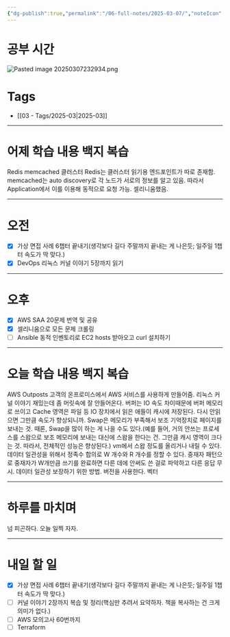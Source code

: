 ```yaml
---
{"dg-publish":true,"permalink":"/06-full-notes/2025-03-07/","noteIcon":""}
---
```


# 공부 시간
![Pasted image 20250307232934.png](/img/user/Pasted%20image%2020250307232934.png)
# Tags
- [[03 - Tags/2025-03\|2025-03]]

---
# 어제 학습 내용 백지 복습
Redis memcached 클러스터 
Redis는 클러스터 읽기용 엔드포인트가 따로 존재함.
memcached는 auto discovery로 각 노드가 서로의 정보를 알고 있음. 따라서 Application에서 이를 이용해 동적으로 요청 가능.
셀리니움했음.

---
# 오전
- [x] 가상 면접 사례 6챕터 끝내기(생각보다 길다 주말까지 끝내는 게 나은듯; 일주일 1챕터 속도가 딱 맞다.)
- [x] DevOps 리눅스 커널 이야기 5장까지 읽기 
---
# 오후
- [x] AWS SAA 20문제 번역 및 공유
- [x] 셀리니움으로 모든 문제 크롤링
- [ ] Ansible 동적 인벤토리로 EC2 hosts 받아오고 curl 설치하기
---
# 오늘 학습 내용 백지 복습
AWS Outposts 고객의 온프로미스에서 AWS 서비스를 사용하게 만들어줌.
리눅스 커널 이야기 재밌는데 좀 머릿속에 잘 안들어온다. 버퍼는 IO 속도 차이때문에 버퍼 메모리로 쓰이고 Cache 영역은 파일 등 IO 장치에서 읽은 애들이 캐시에 저장된다. 다시 안읽으면 그만큼 속도가 향상되니까.
Swap은 메모리가 부족해서 보조 기억장치로 페이지를 보내는 것. 때론, Swap을 많이 하는 게 나을 수도 있다.(예를 들어, 거의 안쓰는 프로세스를 스왑으로 보조 메모리에 보내는 대신에 스왑을 한다는 건. 그만큼 캐시 영역이 크다는 것. 따라서, 전체적인 성능은 향상된다.)
vm에서 스왑 정도를 올리거나 내릴 수 있다.
데이터 일관성을 위해서 정족수 합의로 W 개수와 R 개수를 정할 수 있다. 중재자 패턴으로 중재자가 W개만큼 쓰기를 완료하면 다른 데에 안써도 쓴 걸로 파악하고 다른 응답 무시.
데이터 일관성 보장하기 위한 방법. 버전을 사용한다. 벡터


---
# 하루를 마치며
넘 피곤하다. 오늘 일찍 자자.

---
# 내일 할 일
- [x] 가상 면접 사례 6챕터 끝내기(생각보다 길다 주말까지 끝내는 게 나은듯; 일주일 1챕터 속도가 딱 맞다.)
- [ ] 커널 이야기 2장까지 복습 및 정리(핵심만 추려서 요약하자. 책을 복사하는 건 크게 의미가 없다.)
- [ ] AWS 모의고사 60번까지
- [ ] Terraform